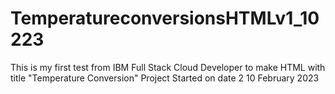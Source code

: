 # TemperatureconversionsHTMLv1_10223
This is my first test from IBM Full Stack Cloud Developer to make HTML with title "Temperature Conversion"
Project Started on date 2 10 February 2023
